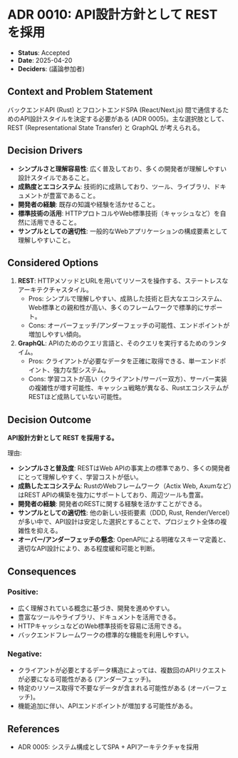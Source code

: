 # ADR 0010: API設計方針として REST を採用

*   **Status**: Accepted
*   **Date**: 2025-04-20
*   **Deciders**: (議論参加者)

## Context and Problem Statement

バックエンドAPI (Rust) とフロントエンドSPA (React/Next.js) 間で通信するためのAPI設計スタイルを決定する必要がある (ADR 0005)。主な選択肢として、REST (Representational State Transfer) と GraphQL が考えられる。

## Decision Drivers

*   **シンプルさと理解容易性**: 広く普及しており、多くの開発者が理解しやすい設計スタイルであること。
*   **成熟度とエコシステム**: 技術的に成熟しており、ツール、ライブラリ、ドキュメントが豊富であること。
*   **開発者の経験**: 既存の知識や経験を活かせること。
*   **標準技術の活用**: HTTPプロトコルやWeb標準技術（キャッシュなど）を自然に活用できること。
*   **サンプルとしての適切性**: 一般的なWebアプリケーションの構成要素として理解しやすいこと。

## Considered Options

1.  **REST**: HTTPメソッドとURLを用いてリソースを操作する、ステートレスなアーキテクチャスタイル。
    *   Pros: シンプルで理解しやすい、成熟した技術と巨大なエコシステム、Web標準との親和性が高い、多くのフレームワークで標準的にサポート。
    *   Cons: オーバーフェッチ/アンダーフェッチの可能性、エンドポイントが増加しやすい傾向。
2.  **GraphQL**: APIのためのクエリ言語と、そのクエリを実行するためのランタイム。
    *   Pros: クライアントが必要なデータを正確に取得できる、単一エンドポイント、強力な型システム。
    *   Cons: 学習コストが高い（クライアント/サーバー双方）、サーバー実装の複雑性が増す可能性、キャッシュ戦略が異なる、RustエコシステムがRESTほど成熟していない可能性。

## Decision Outcome

**API設計方針として REST を採用する。**

理由:
*   **シンプルさと普及度**: RESTはWeb APIの事実上の標準であり、多くの開発者にとって理解しやすく、学習コストが低い。
*   **成熟したエコシステム**: RustのWebフレームワーク（Actix Web, Axumなど）はREST APIの構築を強力にサポートしており、周辺ツールも豊富。
*   **開発者の経験**: 開発者のRESTに関する経験を活かすことができる。
*   **サンプルとしての適切性**: 他の新しい技術要素（DDD, Rust, Render/Vercel）が多い中で、API設計は安定した選択とすることで、プロジェクト全体の複雑性を抑える。
*   **オーバー/アンダーフェッチの懸念**: OpenAPIによる明確なスキーマ定義と、適切なAPI設計により、ある程度緩和可能と判断。

## Consequences

### Positive:
*   広く理解されている概念に基づき、開発を進めやすい。
*   豊富なツールやライブラリ、ドキュメントを活用できる。
*   HTTPキャッシュなどのWeb標準技術を容易に活用できる。
*   バックエンドフレームワークの標準的な機能を利用しやすい。

### Negative:
*   クライアントが必要とするデータ構造によっては、複数回のAPIリクエストが必要になる可能性がある (アンダーフェッチ)。
*   特定のリソース取得で不要なデータが含まれる可能性がある (オーバーフェッチ)。
*   機能追加に伴い、APIエンドポイントが増加する可能性がある。

## References

*   ADR 0005: システム構成としてSPA + APIアーキテクチャを採用 